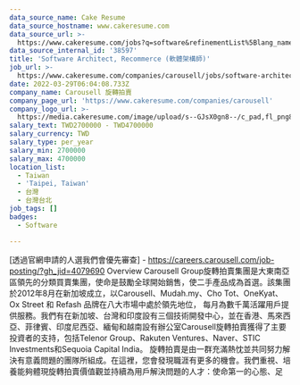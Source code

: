 ```yaml
---
data_source_name: Cake Resume
data_source_hostname: www.cakeresume.com
data_source_url: >-
  https://www.cakeresume.com/jobs?q=software&refinementList%5Blang_name%5D%5B0%5D=English&refinementList%5Bsalary_type%5D=per_year&range%5Bsalary_range%5D%5Bmin%5D=1000000&page=2
data_source_internal_id: '38597'
title: 'Software Architect, Recommerce (軟體架構師)'
job_url: >-
  https://www.cakeresume.com/companies/carousell/jobs/software-architect-recommerce-software-architect
date: 2022-03-29T06:04:08.733Z
company_name: Carousell 旋轉拍賣
company_page_url: 'https://www.cakeresume.com/companies/carousell'
company_logo_url: >-
  https://media.cakeresume.com/image/upload/s--GJsX0gn8--/c_pad,fl_png8,h_200,w_200/v1565956862/epaplsqwkax9tjzivjde.png
salary_text: TWD2700000 - TWD4700000
salary_currency: TWD
salary_type: per_year
salary_min: 2700000
salary_max: 4700000
location_list:
  - Taiwan
  - 'Taipei, Taiwan'
  - 台灣
  - 台灣台北
job_tags: []
badges:
  - Software

---
```


[透過官網申請的人選我們會優先審查] - https://careers.carousell.com/job-posting/?gh_jid=4079690 Overview Carousell Group旋轉拍賣集團是大東南亞區領先的分類買賣集團，使命是鼓勵全球開始銷售，使二手產品成為首選。該集團 於2012年8月在新加坡成立，以Carousell、Mudah.my、Cho Tot、OneKyat、 Ox Street 和 Refash 品牌在八大市場中處於領先地位， 每月為數千萬活躍用戶提供服務。我們有在新加坡、台灣和印度設有三個技術開發中心，並在香港、馬來西亞、菲律賓、印度尼西亞、緬甸和越南設有辦公室Carousell旋轉拍賣獲得了主要投資者的支持，包括Telenor Group、Rakuten Ventures、Naver、STIC Investments和Sequoia Capital India。 旋轉拍賣是由一群充滿熱忱並共同努力解決有意義問題的團隊所組成。在這裡，您會發現職涯有更多的機會。我們重視、培養能夠體現旋轉拍賣價值觀並持續為用戶解決問題的人才：使命第一的心態、足